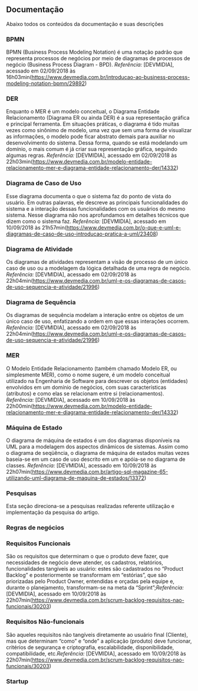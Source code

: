 ## Documentação

Abaixo todos os conteúdos da documentação e suas descrições

### BPMN

BPMN (Business Process Modeling Notation) é uma notação padrão que representa processos de negócios por meio de diagramas de processos de negócio (Business Process Diagram - BPD).
*Referência:* [DEVMIDIA], acessado em 02/09/2018 às 16h03min(https://www.devmedia.com.br/introducao-ao-business-process-modeling-notation-bpmn/29892)

### DER

Enquanto o MER é um modelo conceitual, o Diagrama Entidade Relacionamento (Diagrama ER ou ainda DER) é a sua representação gráfica e principal ferramenta. Em situações práticas, o diagrama é tido muitas vezes como sinônimo de modelo, uma vez que sem uma forma de visualizar as informações, o modelo pode ficar abstrato demais para auxiliar no desenvolvimento do sistema. Dessa forma, quando se está modelando um domínio, o mais comum é já criar sua representação gráfica, seguindo algumas regras.
*Referência:* [DEVMIDIA], acessado em 02/09/2018 às 22h03min(https://www.devmedia.com.br/modelo-entidade-relacionamento-mer-e-diagrama-entidade-relacionamento-der/14332)

### Diagrama de Caso de Uso

Esse diagrama documenta o que o sistema faz do ponto de vista do usuário. Em outras palavras, ele descreve as principais funcionalidades do sistema e a interação dessas funcionalidades com os usuários do mesmo sistema. Nesse diagrama não nos aprofundamos em detalhes técnicos que dizem como o sistema faz.
*Referência:* [DEVMIDIA], acessado em 10/09/2018 às 21h57min(https://www.devmedia.com.br/o-que-e-uml-e-diagramas-de-caso-de-uso-introducao-pratica-a-uml/23408)

### Diagrama de Atividade

Os diagramas de atividades representam a visão de processo de um único caso de uso ou a modelagem da lógica detalhada de uma regra de negócio.
*Referência:* [DEVMIDIA], acessado em 02/09/2018 às 22h04min(https://www.devmedia.com.br/uml-e-os-diagramas-de-casos-de-uso-sequencia-e-atividade/21996)

### Diagrama de Sequência

Os diagramas de sequência modelam a interação entre os objetos de um único caso de uso, enfatizando a ordem em que essas interações ocorrem.
*Referência:* [DEVMIDIA], acessado em 02/09/2018 às 22h04min(https://www.devmedia.com.br/uml-e-os-diagramas-de-casos-de-uso-sequencia-e-atividade/21996)

### MER

O Modelo Entidade Relacionamento (também chamado Modelo ER, ou simplesmente MER), como o nome sugere, é um modelo conceitual utilizado na Engenharia de Software para descrever os objetos (entidades) envolvidos em um domínio de negócios, com suas características (atributos) e como elas se relacionam entre si (relacionamentos).
*Referência:* [DEVMIDIA], acessado em 10/09/2018 às 22h00min(https://www.devmedia.com.br/modelo-entidade-relacionamento-mer-e-diagrama-entidade-relacionamento-der/14332)

### Máquina de Estado

O diagrama de máquina de estados é um dos diagramas disponíveis na UML para a modelagem dos aspectos dinâmicos de sistemas. Assim como o diagrama de seqüência, o diagrama de máquina de estados muitas vezes baseia-se em um caso de uso descrito em um e apóia-se no diagrama de classes.
*Referência:* [DEVMIDIA], acessado em 10/09/2018 às 22h07min(https://www.devmedia.com.br/artigo-sql-magazine-65-utilizando-uml-diagrama-de-maquina-de-estados/13372)

### Pesquisas

Esta seção direciona-se a pesquisas realizadas referente utilização e implementação da pesquisa do artigo.

### Regras de negócios


### Requisitos Funcionais

São os requisitos que determinam o que o produto deve fazer, que necessidades de negócio deve atender, os cadastros, relatórios, funcionalidades tangíveis ao usuário: estes são cadastrados no “Product Backlog” e posteriormente se transformam em “estórias”, que são priorizadas pelo Product Owner, entendidas e orçadas pela equipe e, durante o planejamento, transformam-se na meta da “Sprint”;*Referência:* [DEVMIDIA], acessado em 10/09/2018 às 22h07min(https://www.devmedia.com.br/scrum-backlog-requisitos-nao-funcionais/30203)

### Requisitos Não-funcionais

São aqueles requisitos não tangíveis diretamente ao usuário final (Cliente), mas que determinam “como” e “onde” a aplicação (produto) deve funcionar, critérios de segurança e criptografia, escalabilidade, disponibilidade, compatibilidade, etc.*Referência:* [DEVMIDIA], acessado em 10/09/2018 às 22h07min(https://www.devmedia.com.br/scrum-backlog-requisitos-nao-funcionais/30203)

### Startup